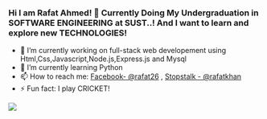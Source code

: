 ### Hi I am Rafat Ahmed! 👋 Currently Doing My Undergraduation in SOFTWARE ENGINEERING at SUST..! And I want to learn and explore new TECHNOLOGIES!


- 🔭 I’m currently working on full-stack web developement using Html,Css,Javascript,Node.js,Express.js and Mysql
- 🌱 I’m currently learning Python
- 📫 How to reach me: [Facebook- @rafat26](https://www.facebook.com/rafat26/) , [Stopstalk - @rafatkhan](https://www.stopstalk.com/user/profile/rafatkhan)
- ⚡ Fun fact: I play CRICKET! 

<img src="https://github-readme-stats.vercel.app/api?username=rafatahmd&&show_icons=true&title_color=ffffff&icon_color=bb2acf&text_color=daf7dc&bg_color=151515">
